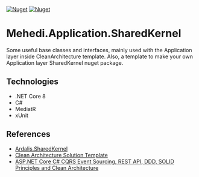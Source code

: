 [![Nuget](https://img.shields.io/nuget/v/Mehedi.Core.SharedKernel)](https://www.nuget.org/packages/Mehedi.Core.SharedKernel/)
[![Nuget](https://img.shields.io/nuget/dt/Mehedi.Core.SharedKernel)](https://www.nuget.org/packages/Mehedi.Core.SharedKernel/)

# Mehedi.Application.SharedKernel
Some useful base classes and interfaces, mainly used with the Application layer inside CleanArchitecture template. Also, a template to make your own Application layer SharedKernel nuget package.

## Technologies
- .NET Core 8
- C#
- MediatR
- xUnit

## References
- [Ardalis.SharedKernel](https://github.com/ardalis/Ardalis.SharedKernel)
- [Clean Architecture Solution Template](https://github.com/jasontaylordev/CleanArchitecture)
- [ASP.NET Core C# CQRS Event Sourcing, REST API, DDD, SOLID Principles and Clean Architecture](https://github.com/jeangatto/ASP.NET-Core-Clean-Architecture-CQRS-Event-Sourcing)
